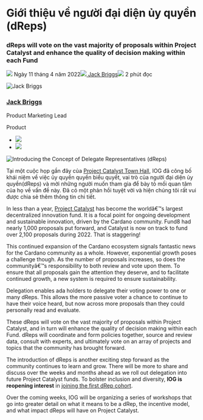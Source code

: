 # Giới thiệu về người đại diện ủy quyền (dReps)

### **dReps will vote on the vast majority of proposals within Project Catalyst and enhance the quality of decision making within each Fund**

![](img/2022-04-11-introducing-the-concept-of-delegate-representatives-dreps.002.png) Ngày 11 tháng 4 năm 2022![](img/2022-04-11-introducing-the-concept-of-delegate-representatives-dreps.002.png)[ Jack Briggs](/en/blog/authors/jack-briggs/page-1/)![](img/2022-04-11-introducing-the-concept-of-delegate-representatives-dreps.003.png) 2 phút đọc

![Jack Briggs](img/2022-04-11-introducing-the-concept-of-delegate-representatives-dreps.004.png)[](/en/blog/authors/jack-briggs/page-1/)

### [**Jack Briggs**](/en/blog/authors/jack-briggs/page-1/)

Product Marketing Lead

Product

- ![](img/2022-04-11-introducing-the-concept-of-delegate-representatives-dreps.005.png)[](mailto:jack.briggs@iohk.io "Email")
- ![](img/2022-04-11-introducing-the-concept-of-delegate-representatives-dreps.006.png)[](https://www.linkedin.com/in/jack-b-a0b53b64/ "LinkedIn")

![Introducing the Concept of Delegate Representatives (dReps)](img/2022-04-11-introducing-the-concept-of-delegate-representatives-dreps.007.jpeg)

Tại một cuộc họp gần đây của [Project Catalyst Town Hall](https://www.youtube.com/watch?v=rNZJvzjgduM), IOG đã công bố khái niệm về việc ủy ​​quyền quyền biểu quyết, vai trò của người đại diện ủy quyền(dReps) và mời những người muốn tham gia để bày tỏ mối quan tâm của họ về vấn đề này. Đã có một phản hồi tuyệt vời và hiện chúng tôi rất vui được chia sẻ thêm thông tin chi tiết.

In less than a year, [Project Catalyst](https://iohk.io/en/blog/posts/2021/02/12/our-million-dollar-baby-project-catalyst) has become the worldâ€™s largest decentralized innovation fund. It is a focal point for ongoing development and sustainable innovation, driven by the Cardano community. Fund8 had nearly 1,000 proposals put forward, and Catalyst is now on track to fund over 2,100 proposals during 2022. That is staggering!

This continued expansion of the Cardano ecosystem signals fantastic news for the Cardano community as a whole. However, exponential growth poses a challenge though. As the number of proposals increases, so does the communityâ€™s responsibility to both review and vote upon them. To ensure that all proposals gain the attention they deserve, and to facilitate continued growth, a new system is required to ensure sustainability.

Delegation enables ada holders to delegate their voting power to one or many dReps. This allows the more passive voter a chance to continue to have their voice heard, but now across more proposals than they could personally read and evaluate.

These dReps will vote on the vast majority of proposals within Project Catalyst, and in turn will enhance the quality of decision making within each Fund. dReps will coordinate and form policies together, source and review data, consult with experts, and ultimately vote on an array of projects and topics that the community has brought forward.

The introduction of dReps is another exciting step forward as the community continues to learn and grow. There will be more to share and discuss over the weeks and months ahead as we roll out delegation into future Project Catalyst funds. To bolster inclusion and diversity, **IOG is reopening interest** in [joining the first dRep cohort](https://bit.ly/3rSyHvP).

Over the coming weeks, IOG will be organizing a series of workshops that go into greater detail on what it means to be a dRep, the incentive model, and what impact dReps will have on Project Catalyst.
